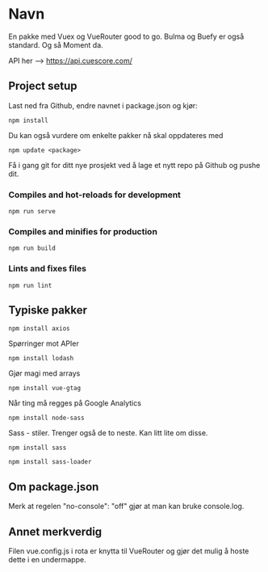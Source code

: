 # Navn
En pakke med Vuex og VueRouter good to go. Bulma og Buefy er også standard. Og så Moment da. 

API her --> https://api.cuescore.com/

## Project setup
Last ned fra Github, endre navnet i package.json og kjør:
```
npm install
```
Du kan også vurdere om enkelte pakker nå skal oppdateres med 
```
npm update <package>
```
Få i gang git for ditt nye prosjekt ved å lage et nytt repo på Github og pushe dit. 

### Compiles and hot-reloads for development
```
npm run serve
```

### Compiles and minifies for production
```
npm run build
```

### Lints and fixes files
```
npm run lint
```

## Typiske pakker
```
npm install axios
```
Spørringer mot APIer
```
npm install lodash
```
Gjør magi med arrays
```
npm install vue-gtag
```
Når ting må regges på Google Analytics
```
npm install node-sass
```
Sass - stiler. Trenger også de to neste. Kan litt lite om disse.
```
npm install sass
```
```
npm install sass-loader
```

## Om package.json
Merk at regelen "no-console": "off" gjør at man kan bruke console.log. 

## Annet merkverdig
Filen vue.config.js i rota er knytta til VueRouter og gjør det mulig å hoste dette i en undermappe. 